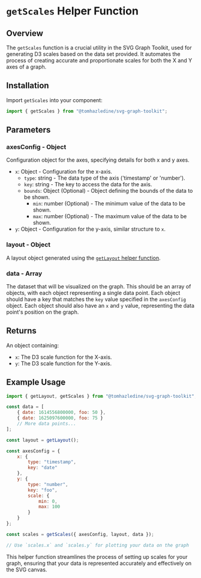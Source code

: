 # `getScales` Helper Function

## Overview

The `getScales` function is a crucial utility in the SVG Graph Toolkit, used for generating D3 scales based on the data set provided. It automates the process of creating accurate and proportionate scales for both the X and Y axes of a graph.

## Installation

Import `getScales` into your component:

```jsx
import { getScales } from "@tomhazledine/svg-graph-toolkit";
```

## Parameters

### axesConfig - Object

Configuration object for the axes, specifying details for both x and y axes.

* `x`: Object - Configuration for the x-axis.
    * `type`: string - The data type of the axis ('timestamp' or 'number').
    * `key`: string - The key to access the data for the axis.
    * `bounds`: Object (Optional) - Object defining the bounds of the data to be shown.
        * `min`: number (Optional) - The minimum value of the data to be shown.
        * `max`: number (Optional) - The maximum value of the data to be shown.
* `y`: Object - Configuration for the y-axis, similar structure to `x`.

### layout - Object

A layout object generated using the [`getLayout` helper function](./getLayout.md).

### data - Array

The dataset that will be visualized on the graph. This should be an array of objects, with each object representing a single data point. Each object should have a key that matches the `key` value specified in the `axesConfig` object. Each object should also have an `x` and `y` value, representing the data point's position on the graph.

## Returns

An object containing:

* `x`: The D3 scale function for the X-axis.
* `y`: The D3 scale function for the Y-axis.

## Example Usage

```jsx
import { getLayout, getScales } from "@tomhazledine/svg-graph-toolkit";

const data = [
    { date: 1614556800000, foo: 50 },
    { date: 1625097600000, foo: 75 }
    // More data points...
];

const layout = getLayout();

const axesConfig = {
    x: {
        type: "timestamp",
        key: "date"
    },
    y: {
        type: "number",
        key: "foo",
        scale: {
            min: 0,
            max: 100
        }
    }
};

const scales = getScales({ axesConfig, layout, data });

// Use `scales.x` and `scales.y` for plotting your data on the graph
```

This helper function streamlines the process of setting up scales for your graph, ensuring that your data is represented accurately and effectively on the SVG canvas.